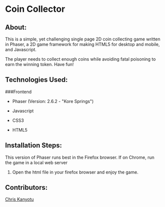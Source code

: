 Coin Collector
==============================

## About:
This is a simple, yet challenging single page 2D coin collecting game written in Phaser, a 2D game framework for making HTML5 for desktop and mobile, and Javascript.

The player needs to collect enough coins while avoiding fatal poisoning to earn the winning token.
Have fun!

## Technologies Used:
###Frontend

* Phaser (Version: 2.6.2 - "Kore Springs")
 
* Javascript
 
* CSS3

* HTML5
 
## Installation Steps:
This version of Phaser runs best in the Firefox browser. If on Chrome, run the game in a local web server

1. Open the html file in your firefox browser and enjoy the game.

## Contributors:
[Chris Kanyotu](http://www.github.com/chrispykan)


